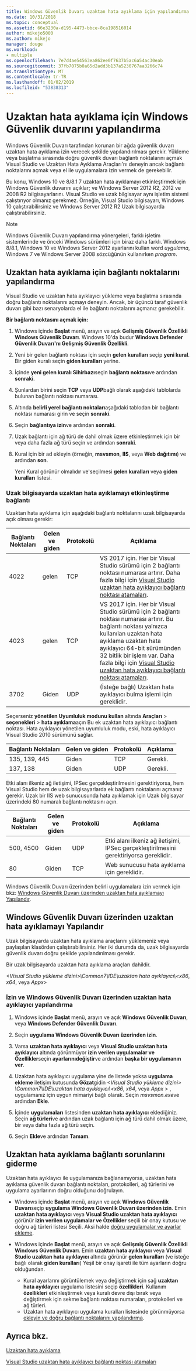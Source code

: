 ```yaml
---
title: Windows Güvenlik Duvarı uzaktan hata ayıklama için yapılandırma | Microsoft Docs
ms.date: 10/31/2018
ms.topic: conceptual
ms.assetid: 66e3230a-d195-4473-bbce-8ca198516014
author: mikejo5000
ms.author: mikejo
manager: douge
ms.workload:
- multiple
ms.openlocfilehash: 7e7d4ae54563ea862ee0f7637b5ac6a54ac30eab
ms.sourcegitcommit: 37fb7075b0a65d2add3b137a5230767aa3266c74
ms.translationtype: MT
ms.contentlocale: tr-TR
ms.lasthandoff: 01/02/2019
ms.locfileid: "53838313"
---
```

# <a name="configure-windows-firewall-for-remote-debugging"></a>Uzaktan hata ayıklama için Windows Güvenlik duvarını yapılandırma

Windows Güvenlik Duvarı tarafından korunan bir ağda güvenlik duvarı uzaktan hata ayıklama izin verecek şekilde yapılandırılması gerekir. Yükleme veya başlatma sırasında doğru güvenlik duvarı bağlantı noktalarını açmak Visual Studio ve Uzaktan Hata Ayıklama Araçları'nı deneyin ancak bağlantı noktalarını açmak veya el ile uygulamalara izin vermek de gerekebilir. 

Bu konu, Windows 10 ve 8/8.1 7 uzaktan hata ayıklamayı etkinleştirmek için Windows Güvenlik duvarını açıklar; ve Windows Server 2012 R2, 2012 ve 2008 R2 bilgisayarlarını. Visual Studio ve uzak bilgisayar aynı işletim sistemi çalıştırıyor olmanız gerekmez. Örneğin, Visual Studio bilgisayarı, Windows 10 çalıştırabilirsiniz ve Windows Server 2012 R2 Uzak bilgisayarda çalıştırabilirsiniz.      
  
>[!NOTE]
>Windows Güvenlik Duvarı yapılandırma yönergeleri, farklı işletim sistemlerinde ve önceki Windows sürümleri için biraz daha farklı. Windows 8/8.1, Windows 10 ve Windows Server 2012 ayarlarını kullan word *uygulama*, Windows 7 ve Windows Server 2008 sözcüğünün kullanırken *program*.  

## <a name="configure-ports-for-remote-debugging"></a>Uzaktan hata ayıklama için bağlantı noktalarını yapılandırma  

Visual Studio ve uzaktan hata ayıklayıcı yükleme veya başlatma sırasında doğru bağlantı noktalarını açmayı deneyin. Ancak, bir üçüncü taraf güvenlik duvarı gibi bazı senaryolarda el ile bağlantı noktalarını açmanız gerekebilir. 

**Bir bağlantı noktasını açmak için:**
  
1. Windows içinde **Başlat** menü, arayın ve açık **Gelişmiş Güvenlik Özellikli Windows Güvenlik Duvarı**. Windows 10'da budur **Windows Defender Güvenlik Duvarı'nı Gelişmiş Güvenlik Özellikli**.
   
1. Yeni bir gelen bağlantı noktası için seçin **gelen kuralları** seçip **yeni kural**. Bir giden kuralı seçin **giden kuralları** yerine.

1. İçinde **yeni gelen kuralı Sihirbazı**seçin **bağlantı noktası**ve ardından **sonraki**. 
   
1. Şunlardan birini seçin **TCP** veya **UDP**bağlı olarak aşağıdaki tablolarda bulunan bağlantı noktası numarası.
   
1. Altında **belirli yerel bağlantı noktaları**aşağıdaki tablodan bir bağlantı noktası numarası girin ve seçin **sonraki**.
   
1. Seçin **bağlantıya izin**ve ardından **sonraki**.
   
1. Uzak bağlantı için ağ türü de dahil olmak üzere etkinleştirmek için bir veya daha fazla ağ türü seçin ve ardından **sonraki**.
   
1. Kural için bir ad ekleyin (örneğin, **msvsmon**, **IIS**, veya **Web dağıtımı**) ve ardından **son**.

   Yeni Kural görünür olmalıdır ve'seçilmesi **gelen kuralları** veya **giden kuralları** listesi.

### <a name="ports-on-the-remote-computer-that-enable-remote-debugging"></a>Uzak bilgisayarda uzaktan hata ayıklamayı etkinleştirme bağlantı

Uzaktan hata ayıklama için aşağıdaki bağlantı noktalarını uzak bilgisayarda açık olması gerekir:

|**Bağlantı Noktaları**|**Gelen ve giden**|**Protokolü**|**Açıklama**|   
|-|-|-|-|
|4022|gelen|TCP|VS 2017 için. Her bir Visual Studio sürümü için 2 bağlantı noktası numarası artırır. Daha fazla bilgi için [Visual Studio uzaktan hata ayıklayıcı bağlantı noktası atamaları](../debugger/remote-debugger-port-assignments.md).|  
|4023|gelen|TCP|VS 2017 için. Her bir Visual Studio sürümü için 2 bağlantı noktası numarası artırır. Bu bağlantı noktası yalnızca kullanılan uzaktan hata ayıklama uzaktan hata ayıklayıcı 64-bit sürümünden 32 bitlik bir işlem var. Daha fazla bilgi için [Visual Studio uzaktan hata ayıklayıcı bağlantı noktası atamaları](../debugger/remote-debugger-port-assignments.md).| 
|3702|Giden|UDP|(İsteğe bağlı) Uzaktan hata ayıklayıcı bulma işlemi için gereklidir.|    
  
Seçerseniz **yönetilen Uyumluluk modunu kullan** altında **Araçları** > **seçenekleri** > **hata ayıklama**açın Bu ek uzaktan hata ayıklayıcı bağlantı noktası. Hata ayıklayıcı yönetilen uyumluluk modu, eski, hata ayıklayıcı Visual Studio 2010 sürümünü sağlar. 

|**Bağlantı Noktaları**|**Gelen ve giden**|**Protokolü**|**Açıklama**|  
|-|-|-|-|  
|135, 139, 445|Giden|TCP|Gerekli.|  
|137, 138|Giden|UDP|Gerekli.|  

Etki alanı ilkeniz ağ iletişimi, IPSec gerçekleştirilmesini gerektiriyorsa, hem Visual Studio hem de uzak bilgisayarlarda ek bağlantı noktalarını açmanız gerekir. Uzak bir IIS web sunucusunda hata ayıklamak için Uzak bilgisayar üzerindeki 80 numaralı bağlantı noktasını açın.

|**Bağlantı Noktaları**|**Gelen ve giden**|**Protokolü**|**Açıklama**|  
|-|-|-|-|  
|500, 4500|Giden|UDP|Etki alanı ilkeniz ağ iletişimi, IPSec gerçekleştirilmesini gerektiriyorsa gereklidir.|  
|80|Giden|TCP|Web sunucusu hata ayıklama için gereklidir.|

Windows Güvenlik Duvarı üzerinden belirli uygulamalara izin vermek için bkz: [Windows Güvenlik Duvarı üzerinden uzaktan hata ayıklamayı Yapılandır](#configure-remote-debugging-through-windows-firewall). 

## <a name="configure-remote-debugging-through-windows-firewall"></a>Windows Güvenlik Duvarı üzerinden uzaktan hata ayıklamayı Yapılandır

Uzak bilgisayarda uzaktan hata ayıklama araçlarını yüklemeniz veya paylaşılan klasörden çalıştırabilirsiniz. Her iki durumda da, uzak bilgisayarda güvenlik duvarı doğru şekilde yapılandırılması gerekir. 

Bir uzak bilgisayarda uzaktan hata ayıklama araçları dahildir.  
  
*\<Visual Studio yükleme dizini\>\\Common7\\IDE\\uzaktan hata ayıklayıcı\\\<x86*, *x64*, veya  *Appx*\> 
  
### <a name="allow-and-configure-the-remote-debugger-through-windows-firewall"></a>İzin ve Windows Güvenlik Duvarı üzerinden uzaktan hata ayıklayıcı yapılandırma 
  
1. Windows içinde **Başlat** menü, arayın ve açık **Windows Güvenlik Duvarı**, veya **Windows Defender Güvenlik Duvarı**. 
  
1. Seçin **uygulama Windows Güvenlik Duvarı üzerinden izin**.  
  
1.  Varsa **uzaktan hata ayıklayıcı** veya **Visual Studio uzaktan hata ayıklayıcı** altında görünmüyor **izin verilen uygulamalar ve Özellikler**seçin **ayarlarınıdeğiştir**ve ardından **başka bir uygulamanın ver**. 

1.  Uzaktan hata ayıklayıcı uygulama yine de listede yoksa **uygulama ekleme** iletişim kutusunda **Gözat**gidin  *\<Visual Studio yükleme dizini\> \\Common7\\IDE\\uzaktan hata ayıklayıcı\\\<x86*, *x64*, veya *Appx* \> , uygulamanız için uygun mimariyi bağlı olarak. Seçin *msvsmon.exe*ve ardından **Ekle**.  
    
1.  İçinde **uygulamaları** listesinden **uzaktan hata ayıklayıcı** eklediğiniz. Seçin **ağ türleri**ve ardından uzak bağlantı için ağ türü dahil olmak üzere, bir veya daha fazla ağ türü seçin. 
    
1.  Seçin **Ekle**ve ardından **Tamam**.

## <a name="troubleshooting"></a>Uzaktan hata ayıklama bağlantı sorunlarını giderme
  
Uzaktan hata ayıklayıcı ile uygulamanıza bağlanamıyorsa, uzaktan hata ayıklama güvenlik duvarı bağlantı noktaları, protokolleri, ağ türlerini ve uygulama ayarlarının doğru olduğunu doğrulayın. 

- Windows içinde **Başlat** menü, arayın ve açık **Windows Güvenlik Duvarı**seçip **uygulama Windows Güvenlik Duvarı üzerinden izin**. Emin **uzaktan hata ayıklayıcı** veya **Visual Studio uzaktan hata ayıklayıcı** görünür **izin verilen uygulamalar ve Özellikler** seçili bir onay kutusu ve doğru ağ türleri listesi Seçili. Aksi halde [doğru uygulamalar ve ayarlar ekleme](#configure-remote-debugging-through-windows-firewall).
  
- Windows içinde **Başlat** menü, arayın ve açık **Gelişmiş Güvenlik Özellikli Windows Güvenlik Duvarı**. Emin **uzaktan hata ayıklayıcı** veya **Visual Studio uzaktan hata ayıklayıcı** altında görünür **gelen kuralları** (ve isteğe bağlı olarak **giden kuralları**) Yeşil bir onay işareti ile tüm ayarların doğru olduğundan. 
  
  - Kural ayarlarını görüntülemek veya değiştirmek için sağ **uzaktan hata ayıklayıcı** uygulama listesini seçip **özellikleri**. Kullanım **özellikleri** etkinleştirmek veya kuralı devre dışı bırak veya değiştirmek için sekme bağlantı noktası numaraları, protokolleri ve ağ türleri. 
  - Uzaktan hata ayıklayıcı uygulama kuralları listesinde görünmüyorsa [ekleyin ve doğru bağlantı noktalarını yapılandırma](#configure-ports-for-remote-debugging). 

## <a name="see-also"></a>Ayrıca bkz.  
[Uzaktan hata ayıklama](../debugger/remote-debugging.md)

[Visual Studio uzaktan hata ayıklayıcı bağlantı noktası atamaları](../debugger/remote-debugger-port-assignments.md)
